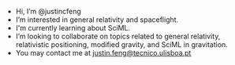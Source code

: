 - Hi, I’m @justincfeng
- I’m interested in general relativity and spaceflight.
- I'm currently learning about SciML.
- I’m looking to collaborate on topics related to general relativity, relativistic positioning, modified gravity, and SciML in gravitation.
- You may contact me at justin.feng@tecnico.ulisboa.pt

<!---
**justincfeng/justincfeng** is a ✨ _special_ ✨ repository because its `README.md` (this file) appears on your GitHub profile.
--->
